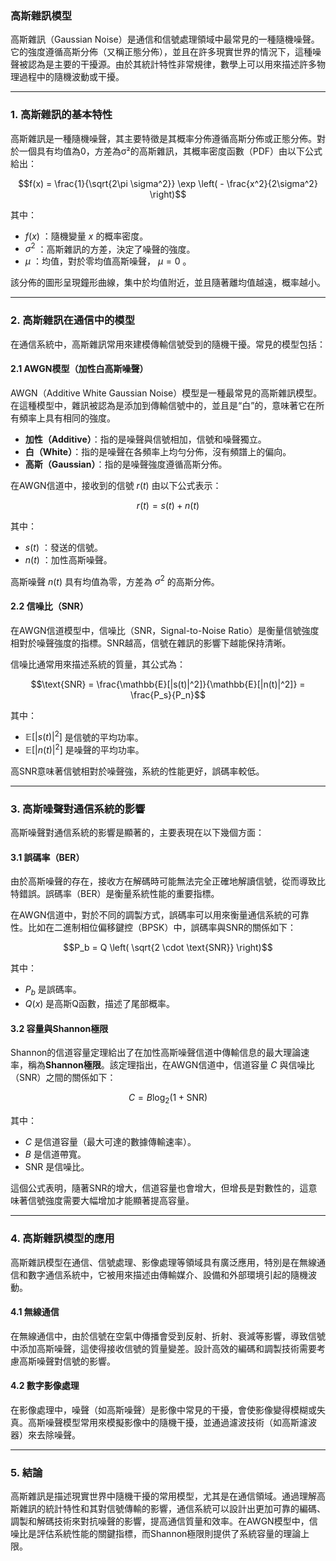 ### 高斯雜訊模型

高斯雜訊（Gaussian Noise）是通信和信號處理領域中最常見的一種隨機噪聲。它的強度遵循高斯分佈（又稱正態分佈），並且在許多現實世界的情況下，這種噪聲被認為是主要的干擾源。由於其統計特性非常規律，數學上可以用來描述許多物理過程中的隨機波動或干擾。

---

### **1. 高斯雜訊的基本特性**

高斯雜訊是一種隨機噪聲，其主要特徵是其概率分佈遵循高斯分佈或正態分佈。對於一個具有均值為0，方差為σ²的高斯雜訊，其概率密度函數（PDF）由以下公式給出：


```math
f(x) = \frac{1}{\sqrt{2\pi \sigma^2}} \exp \left( - \frac{x^2}{2\sigma^2} \right)
```


其中：
-  $`f(x)`$ ：隨機變量  $`x`$  的概率密度。
-  $`\sigma^2`$ ：高斯雜訊的方差，決定了噪聲的強度。
-  $`\mu`$ ：均值，對於零均值高斯噪聲， $`\mu = 0`$ 。

該分佈的圖形呈現鐘形曲線，集中於均值附近，並且隨著離均值越遠，概率越小。

---

### **2. 高斯雜訊在通信中的模型**

在通信系統中，高斯雜訊常用來建模傳輸信號受到的隨機干擾。常見的模型包括：

#### 2.1 **AWGN模型（加性白高斯噪聲）**
AWGN（Additive White Gaussian Noise）模型是一種最常見的高斯雜訊模型。在這種模型中，雜訊被認為是添加到傳輸信號中的，並且是“白”的，意味著它在所有頻率上具有相同的強度。

- **加性（Additive）**：指的是噪聲與信號相加，信號和噪聲獨立。
- **白（White）**：指的是噪聲在各頻率上均勻分佈，沒有頻譜上的偏向。
- **高斯（Gaussian）**：指的是噪聲強度遵循高斯分佈。

在AWGN信道中，接收到的信號  $`r(t)`$  由以下公式表示：


```math
r(t) = s(t) + n(t)
```


其中：
-  $`s(t)`$ ：發送的信號。
-  $`n(t)`$ ：加性高斯噪聲。

高斯噪聲  $`n(t)`$  具有均值為零，方差為  $`\sigma^2`$  的高斯分佈。

#### 2.2 **信噪比（SNR）**
在AWGN信道模型中，信噪比（SNR，Signal-to-Noise Ratio）是衡量信號強度相對於噪聲強度的指標。SNR越高，信號在雜訊的影響下越能保持清晰。

信噪比通常用來描述系統的質量，其公式為：


```math
\text{SNR} = \frac{\mathbb{E}[|s(t)|^2]}{\mathbb{E}[|n(t)|^2]} = \frac{P_s}{P_n}
```


其中：
-  $`\mathbb{E}[|s(t)|^2]`$  是信號的平均功率。
-  $`\mathbb{E}[|n(t)|^2]`$  是噪聲的平均功率。

高SNR意味著信號相對於噪聲強，系統的性能更好，誤碼率較低。

---

### **3. 高斯噪聲對通信系統的影響**

高斯噪聲對通信系統的影響是顯著的，主要表現在以下幾個方面：

#### 3.1 **誤碼率（BER）**
由於高斯噪聲的存在，接收方在解碼時可能無法完全正確地解讀信號，從而導致比特錯誤。誤碼率（BER）是衡量系統性能的重要指標。

在AWGN信道中，對於不同的調製方式，誤碼率可以用來衡量通信系統的可靠性。比如在二進制相位偏移鍵控（BPSK）中，誤碼率與SNR的關係如下：


```math
P_b = Q \left( \sqrt{2 \cdot \text{SNR}} \right)
```


其中：
-  $`P_b`$  是誤碼率。
-  $`Q(x)`$  是高斯Q函數，描述了尾部概率。

#### 3.2 **容量與Shannon極限**
Shannon的信道容量定理給出了在加性高斯噪聲信道中傳輸信息的最大理論速率，稱為**Shannon極限**。該定理指出，在AWGN信道中，信道容量  $`C`$  與信噪比（SNR）之間的關係如下：


```math
C = B \log_2 (1 + \text{SNR})
```


其中：
-  $`C`$  是信道容量（最大可達的數據傳輸速率）。
-  $`B`$  是信道帶寬。
-  $`\text{SNR}`$  是信噪比。

這個公式表明，隨著SNR的增大，信道容量也會增大，但增長是對數性的，這意味著信號強度需要大幅增加才能顯著提高容量。

---

### **4. 高斯雜訊模型的應用**

高斯雜訊模型在通信、信號處理、影像處理等領域具有廣泛應用，特別是在無線通信和數字通信系統中，它被用來描述由傳輸媒介、設備和外部環境引起的隨機波動。

#### 4.1 **無線通信**
在無線通信中，由於信號在空氣中傳播會受到反射、折射、衰減等影響，導致信號中添加高斯噪聲，這使得接收信號的質量變差。設計高效的編碼和調製技術需要考慮高斯噪聲對信號的影響。

#### 4.2 **數字影像處理**
在影像處理中，噪聲（如高斯噪聲）是影像中常見的干擾，會使影像變得模糊或失真。高斯噪聲模型常用來模擬影像中的隨機干擾，並通過濾波技術（如高斯濾波器）來去除噪聲。

---

### **5. 結論**

高斯雜訊是描述現實世界中隨機干擾的常用模型，尤其是在通信領域。通過理解高斯雜訊的統計特性和其對信號傳輸的影響，通信系統可以設計出更加可靠的編碼、調製和解碼技術來對抗噪聲的影響，提高通信質量和效率。在AWGN模型中，信噪比是評估系統性能的關鍵指標，而Shannon極限則提供了系統容量的理論上限。
